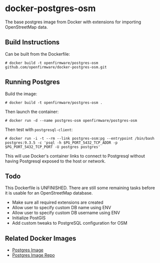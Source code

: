 # docker-postgres-osm

The base postgres image from Docker with extensions for importing OpenStreetMap data.

## Build Instructions

Can be built from the Dockerfile:

    # docker build -t openfirmware/postgres-osm github.com/openfirmware/docker-postgres-osm.git

## Running Postgres

Build the image:

    # docker build -t openfirmware/postgres-osm .

Then launch the container:

    # docker run -d --name postgres-osm openfirmware/postgres-osm

Then test with `postgresql-client`:

    # docker run -i -t --rm --link postgres-osm:pg --entrypoint /bin/bash postgres:9.3.5 -c 'psql -h $PG_PORT_5432_TCP_ADDR -p $PG_PORT_5432_TCP_PORT -U postgres postgres'

This will use Docker's container links to connect to Postgresql without having Postgresql exposed to the host or network.

## Todo

This Dockerfile is UNFINISHED. There are still some remaining tasks before it is usable for an OpenStreetMap database.

* Make sure all required extensions are created
* Allow user to specify custom DB name using ENV
* Allow user to specify custom DB username using ENV
* Initialize PostGIS
* Add custom tweaks to PostgreSQL configuration for OSM

## Related Docker Images

* [Postgres Image](https://registry.hub.docker.com/_/postgres/)
* [Postgres Image Repo](https://github.com/docker-library/postgres)


